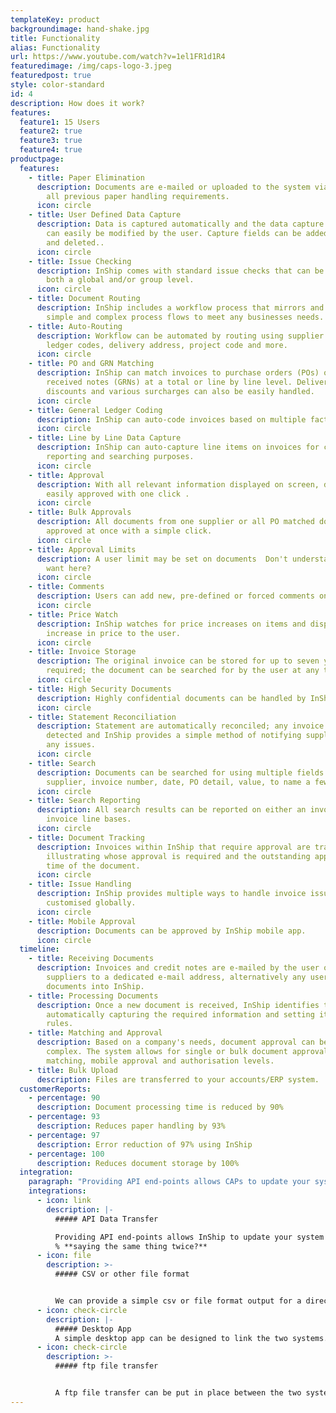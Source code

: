 ```yaml
---
templateKey: product
backgroundimage: hand-shake.jpg
title: Functionality
alias: Functionality
url: https://www.youtube.com/watch?v=1el1FR1d1R4
featuredimage: /img/caps-logo-3.jpeg
featuredpost: true
style: color-standard
id: 4
description: How does it work?
features:
  feature1: 15 Users
  feature2: true
  feature3: true
  feature4: true
productpage:
  features:
    - title: Paper Elimination
      description: Documents are e-mailed or uploaded to the system via DnD, removing
        all previous paper handling requirements.
      icon: circle
    - title: User Defined Data Capture
      description: Data is captured automatically and the data capture requirements
        can easily be modified by the user. Capture fields can be added, edited
        and deleted..
      icon: circle
    - title: Issue Checking
      description: InShip comes with standard issue checks that can be modified at
        both a global and/or group level.
      icon: circle
    - title: Document Routing
      description: InShip includes a workflow process that mirrors and automates both
        simple and complex process flows to meet any businesses needs.
    - title: Auto-Routing
      description: Workflow can be automated by routing using supplier codes, general
        ledger codes, delivery address, project code and more.
      icon: circle
    - title: PO and GRN Matching
      description: InShip can match invoices to purchase orders (POs) or goods
        received notes (GRNs) at a total or line by line level. Delivery,
        discounts and various surcharges can also be easily handled.
      icon: circle
    - title: General Ledger Coding
      description: InShip can auto-code invoices based on multiple factors.
      icon: circle
    - title: Line by Line Data Capture
      description: InShip can auto-capture line items on invoices for coding,
        reporting and searching purposes.
      icon: circle
    - title: Approval
      description: With all relevant information displayed on screen, documents can be
        easily approved with one click .
      icon: circle
    - title: Bulk Approvals
      description: All documents from one supplier or all PO matched documents can be
        approved at once with a simple click.
      icon: circle
    - title: Approval Limits
      description: A user limit may be set on documents  Don't understand what you
        want here?
      icon: circle
    - title: Comments
      description: Users can add new, pre-defined or forced comments on documents.
      icon: circle
    - title: Price Watch
      description: InShip watches for price increases on items and displays any
        increase in price to the user.
      icon: circle
    - title: Invoice Storage
      description: The original invoice can be stored for up to seven years, if
        required; the document can be searched for by the user at any time.
      icon: circle
    - title: High Security Documents
      description: Highly confidential documents can be handled by InShip.
      icon: circle
    - title: Statement Reconciliation
      description: Statement are automatically reconciled; any invoice errors are
        detected and InShip provides a simple method of notifying suppliers of
        any issues.
      icon: circle
    - title: Search
      description: Documents can be searched for using multiple fields such as the
        supplier, invoice number, date, PO detail, value, to name a few.
      icon: circle
    - title: Search Reporting
      description: All search results can be reported on either an invoice or an
        invoice line bases.
      icon: circle
    - title: Document Tracking
      description: Invoices within InShip that require approval are tracked,
        illustrating whose approval is required and the outstanding approval
        time of the document.
      icon: circle
    - title: Issue Handling
      description: InShip provides multiple ways to handle invoice issues which can be
        customised globally.
      icon: circle
    - title: Mobile Approval
      description: Documents can be approved by InShip mobile app.
      icon: circle
  timeline:
    - title: Receiving Documents
      description: Invoices and credit notes are e-mailed by the user or it's
        suppliers to a dedicated e-mail address, alternatively any user can DnD
        documents into InShip.
    - title: Processing Documents
      description: Once a new document is received, InShip identifies the document,
        automatically capturing the required information and setting it's coding
        rules.
    - title: Matching and Approval
      description: Based on a company's needs, document approval can be simple or
        complex. The system allows for single or bulk document approval, PO
        matching, mobile approval and authorisation levels.
    - title: Bulk Upload
      description: Files are transferred to your accounts/ERP system.
  customerReports:
    - percentage: 90
      description: Document processing time is reduced by 90%
    - percentage: 93
      description: Reduces paper handling by 93%
    - percentage: 97
      description: Error reduction of 97% using InShip
    - percentage: 100
      description: Reduces document storage by 100%
  integration:
    paragraph: "Providing API end-points allows CAPs to update your system:"
    integrations:
      - icon: link
        description: |-
          ##### API Data Transfer

          Providing API end-points allows InShip to update your system
          % **saying the same thing twice?**
      - icon: file
        description: >-
          ##### CSV or other file format 


          We can provide a simple csv or file format output for a direct file import.
      - icon: check-circle
        description: |-
          ##### Desktop App
          A simple desktop app can be designed to link the two systems.
      - icon: check-circle
        description: >-
          ##### ftp file transfer


          A ftp file transfer can be put in place between the two systems for periodic file transfer.
---
```

